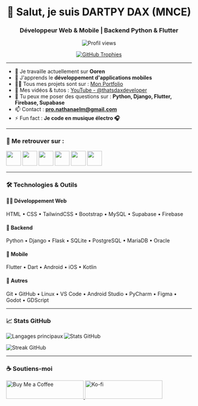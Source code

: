 <h1 align="center">👋 Salut, je suis DARTPY DAX (MNCE)</h1>
<h3 align="center">Développeur Web & Mobile | Backend Python & Flutter</h3>

<p align="center">
  <img src="https://komarev.com/ghpvc/?username=thatsdaxdeveloper&label=Vues%20du%20profil&color=0e75b6&style=flat" alt="Profil views" />
</p>

<p align="center">
  <a href="https://github.com/ryo-ma/github-profile-trophy">
    <img src="https://github-profile-trophy.vercel.app/?username=thatsdaxdeveloper&theme=algolia" alt="GitHub Trophies" />
  </a>
</p>

---

- 🔭 Je travaille actuellement sur **Ooren**
- 🌱 J'apprends le **développement d'applications mobiles**
- 👨‍💻 Tous mes projets sont sur : [Mon Portfolio](https://nathanaelmoussou.pythonanywhere.com/)
- 📝 Mes vidéos & tutos : [YouTube - @thatsdaxdeveloper](https://www.youtube.com/@thatsdaxdeveloper)
- 💬 Tu peux me poser des questions sur : **Python, Django, Flutter, Firebase, Supabase**
- 📫 Contact : **pro.nathanaelm@gmail.com**
- ⚡ Fun fact : **Je code en musique électro 🎧**

---

### 🔗 Me retrouver sur :

<p align="left">
  <a href="https://codepen.io/thatsdaxdeveloper" target="_blank"><img src="https://raw.githubusercontent.com/rahuldkjain/github-profile-readme-generator/master/src/images/icons/Social/codepen.svg" width="40" height="40" /></a>
  <a href="https://linkedin.com/in/nathanael-moussou-51a857367" target="_blank"><img src="https://raw.githubusercontent.com/rahuldkjain/github-profile-readme-generator/master/src/images/icons/Social/linked-in-alt.svg" width="40" height="40" /></a>
  <a href="https://instagram.com/n9ncharles" target="_blank"><img src="https://raw.githubusercontent.com/rahuldkjain/github-profile-readme-generator/master/src/images/icons/Social/instagram.svg" width="40" height="40" /></a>
  <a href="https://dribbble.com/thatsdaxdeveloper" target="_blank"><img src="https://raw.githubusercontent.com/rahuldkjain/github-profile-readme-generator/master/src/images/icons/Social/dribbble.svg" width="40" height="40" /></a>
  <a href="https://www.youtube.com/@thatsdaxdeveloper" target="_blank"><img src="https://raw.githubusercontent.com/rahuldkjain/github-profile-readme-generator/master/src/images/icons/Social/youtube.svg" width="40" height="40" /></a>
  <a href="https://discord.gg/thatsdaxdeveloper" target="_blank"><img src="https://raw.githubusercontent.com/rahuldkjain/github-profile-readme-generator/master/src/images/icons/Social/discord.svg" width="40" height="40" /></a>
</p>

---

### 🛠️ Technologies & Outils

#### 🧑‍💻 Développement Web
HTML • CSS • TailwindCSS • Bootstrap • MySQL • Supabase • Firebase

#### 🐍 Backend
Python • Django • Flask • SQLite • PostgreSQL • MariaDB • Oracle

#### 📱 Mobile
Flutter • Dart • Android • iOS • Kotlin

#### 🧰 Autres
Git • GitHub • Linux • VS Code • Android Studio • PyCharm • Figma • Godot • GDScript

---

### 📈 Stats GitHub

<p>
  <img align="left" src="https://github-readme-stats.vercel.app/api/top-langs?username=thatsdaxdeveloper&show_icons=true&locale=fr&layout=compact" alt="Langages principaux" />
</p>

<p>
  <img align="center" src="https://github-readme-stats.vercel.app/api?username=thatsdaxdeveloper&show_icons=true&locale=fr" alt="Stats GitHub" />
</p>

<p>
  <img align="center" src="https://github-readme-streak-stats.herokuapp.com/?user=thatsdaxdeveloper&" alt="Streak GitHub" />
</p>

---

### ☕ Soutiens-moi

<p>
  <a href="https://www.buymeacoffee.com/thatsdaxdeveloper">
    <img src="https://cdn.buymeacoffee.com/buttons/v2/default-yellow.png" height="50" width="210" alt="Buy Me a Coffee" />
  </a>
  <a href="https://ko-fi.com/thatsdaxdeveloper">
    <img src="https://cdn.ko-fi.com/cdn/kofi3.png?v=3" height="50" width="210" alt="Ko-fi" />
  </a>
</p>
